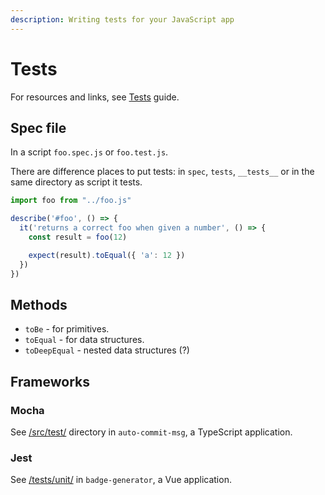 ```yaml
---
description: Writing tests for your JavaScript app
---
```

# Tests

For resources and links, see [Tests](https://github.com/MichaelCurrin/learn-to-code/blob/master/en/topics/scripting_languages/JavaScript/tests.md) guide.


## Spec file

In a script `foo.spec.js` or `foo.test.js`. 

There are difference places to put tests: in `spec`, `tests`, `__tests__` or in the same directory as script it tests.

```javascript
import foo from "../foo.js"

describe('#foo', () => {
  it('returns a correct foo when given a number', () => {
    const result = foo(12)

    expect(result).toEqual({ 'a': 12 })
  })
})
```


## Methods

- `toBe` - for primitives.
- `toEqual` - for data structures.
- `toDeepEqual` - nested data structures (?)


## Frameworks

### Mocha

See [/src/test/](https://github.com/MichaelCurrin/auto-commit-msg/tree/master/src/test) directory in `auto-commit-msg`, a TypeScript application.

### Jest

See [/tests/unit/](https://github.com/MichaelCurrin/badge-generator/tree/master/tests/unit) in `badge-generator`, a Vue application.
